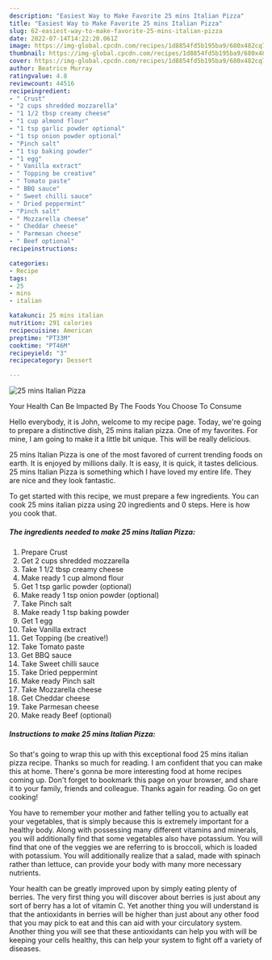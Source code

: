 ```yaml
---
description: "Easiest Way to Make Favorite 25 mins Italian Pizza"
title: "Easiest Way to Make Favorite 25 mins Italian Pizza"
slug: 62-easiest-way-to-make-favorite-25-mins-italian-pizza
date: 2022-07-14T14:22:20.061Z
image: https://img-global.cpcdn.com/recipes/1d8854fd5b195ba9/680x482cq70/25-mins-italian-pizza-recipe-main-photo.jpg
thumbnail: https://img-global.cpcdn.com/recipes/1d8854fd5b195ba9/680x482cq70/25-mins-italian-pizza-recipe-main-photo.jpg
cover: https://img-global.cpcdn.com/recipes/1d8854fd5b195ba9/680x482cq70/25-mins-italian-pizza-recipe-main-photo.jpg
author: Beatrice Murray
ratingvalue: 4.8
reviewcount: 44516
recipeingredient:
- " Crust"
- "2 cups shredded mozzarella"
- "1 1/2 tbsp creamy cheese"
- "1 cup almond flour"
- "1 tsp garlic powder optional"
- "1 tsp onion powder optional"
- "Pinch salt"
- "1 tsp baking powder"
- "1 egg"
- " Vanilla extract"
- " Topping be creative"
- " Tomato paste"
- " BBQ sauce"
- " Sweet chilli sauce"
- " Dried peppermint"
- "Pinch salt"
- " Mozzarella cheese"
- " Cheddar cheese"
- " Parmesan cheese"
- " Beef optional"
recipeinstructions:

categories:
- Recipe
tags:
- 25
- mins
- italian

katakunci: 25 mins italian 
nutrition: 291 calories
recipecuisine: American
preptime: "PT33M"
cooktime: "PT46M"
recipeyield: "3"
recipecategory: Dessert

---
```



![25 mins Italian Pizza](https://img-global.cpcdn.com/recipes/1d8854fd5b195ba9/680x482cq70/25-mins-italian-pizza-recipe-main-photo.jpg)

Your Health Can Be Impacted By The Foods You Choose To Consume

Hello everybody, it is John, welcome to my recipe page. Today, we're going to prepare a distinctive dish, 25 mins italian pizza. One of my favorites. For mine, I am going to make it a little bit unique. This will be really delicious.



25 mins Italian Pizza is one of the most favored of current trending foods on earth. It is enjoyed by millions daily. It is easy, it is quick, it tastes delicious. 25 mins Italian Pizza is something which I have loved my entire life. They are nice and they look fantastic.


To get started with this recipe, we must prepare a few ingredients. You can cook 25 mins italian pizza using 20 ingredients and 0 steps. Here is how you cook that.

<!--inarticleads1-->

##### The ingredients needed to make 25 mins Italian Pizza:

1. Prepare  Crust
1. Get 2 cups shredded mozzarella
1. Take 1 1/2 tbsp creamy cheese
1. Make ready 1 cup almond flour
1. Get 1 tsp garlic powder (optional)
1. Make ready 1 tsp onion powder (optional)
1. Take Pinch salt
1. Make ready 1 tsp baking powder
1. Get 1 egg
1. Take  Vanilla extract
1. Get  Topping (be creative!)
1. Take  Tomato paste
1. Get  BBQ sauce
1. Take  Sweet chilli sauce
1. Take  Dried peppermint
1. Make ready Pinch salt
1. Take  Mozzarella cheese
1. Get  Cheddar cheese
1. Take  Parmesan cheese
1. Make ready  Beef (optional)




<!--inarticleads2-->

##### Instructions to make 25 mins Italian Pizza:





So that's going to wrap this up with this exceptional food 25 mins italian pizza recipe. Thanks so much for reading. I am confident that you can make this at home. There's gonna be more interesting food at home recipes coming up. Don't forget to bookmark this page on your browser, and share it to your family, friends and colleague. Thanks again for reading. Go on get cooking!

You have to remember your mother and father telling you to actually eat your vegetables, that is simply because this is extremely important for a healthy body. Along with possessing many different vitamins and minerals, you will additionally find that some vegetables also have potassium. You will find that one of the veggies we are referring to is broccoli, which is loaded with potassium. You will additionally realize that a salad, made with spinach rather than lettuce, can provide your body with many more necessary nutrients.

Your health can be greatly improved upon by simply eating plenty of berries. The very first thing you will discover about berries is just about any sort of berry has a lot of vitamin C. Yet another thing you will understand is that the antioxidants in berries will be higher than just about any other food that you may pick to eat and this can aid with your circulatory system. Another thing you will see that these antioxidants can help you with will be keeping your cells healthy, this can help your system to fight off a variety of diseases.
